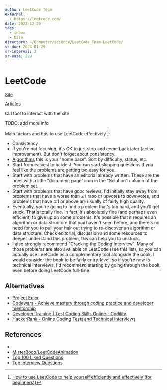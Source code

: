 ```yaml
---
author: LeetCode Team
external:
  - https://leetcode.com/
date: 2022-12-29
tags:
  - inbox
  - base
directory: ~/Computer/science/LeetCode_Team-LeetCode/
sr-due: 2024-01-29
sr-interval: 2
sr-ease: 229
---
```


# LeetCode

[Site](https://leetcode.com/)

[Articles](https://leetcode.com/articles/)

CLI tool to interact with the site

TODO: add more info

Main factors and tips to use LeetCode effectively [^1]:
&#10;<br>
- Consistency
- if you're not focusing, it's OK to just stop and come back later (active
  improvement). But don't forget about consistency.
- [Algorithms](https://leetcode.com/problemset/algorithms/) this is your "home
  base". Sort by difficulty, status, etc.
- Start from easiest to hardest. You can start skipping questions if you feel
  like the problems are getting too easy for you.
- Start with problems that have an editorial already written. These are the ones
  with a little "document page" icon in the "Solution" column of the problem
  set.
- Start with problems that have good reviews. I'd initially stay away from
  problems that have a worse than 2:1 ratio of upvotes to downvotes, and
  problems that have 4:1 or above are usually of fairly high quality.
- Eventually, you're going to find a problem that's too hard, and you'll get
  stuck. That's totally fine. In fact, it's absolutely fine (and perhaps even
  efficient) to give up on some problems. It's possible that it requires an
  algorithm or data structure that you haven't seen before, and there's no need
  for you to pull your hair out trying to re-discover an algorithm or data
  structure. Check editorial, discussion and some resources to deeper understand
  this problem, this can help you to unstuck.
- I also strongly recommend "Cracking the Coding Interview". Many of those
  problems are also available on LeetCode (see this list), so you can actually
  use LeetCode as a complementary tool alongside the book. I would consider the
  book to be fairly entry-level, so if you're new to technical interviews, I'd
  recommend starting by going through the book, even before doing LeetCode
  full-time.

## Alternatives

- [Project Euler](https://projecteuler.net/)
- [Codewars - Achieve mastery through coding practice and developer mentorship](https://www.codewars.com/)
- [Developer Training | Test Coding Skills Online - Codility](https://app.codility.com/programmers/)
- [HackerRank - Online Coding Tests and Technical Interviews](https://www.hackerrank.com/)

## References

- [^1]: [How to use LeetCode to help yourself efficiently and effectively (for beginners)](https://leetcode.com/discuss/career/450215/How-to-use-LeetCode-to-help-yourself-efficiently-and-effectively-\(for-beginners\)))
- [MisterBooo/LeetCodeAnimation](https://github.com/MisterBooo/LeetCodeAnimation)
- [Top 100 Liked Questions](https://leetcode.com/problemset/all/?listId=79h8rn6&page=1)
- [Top Interview Questions](https://leetcode.com/problemset/all/?page=1&listId=wpwgkgt)
